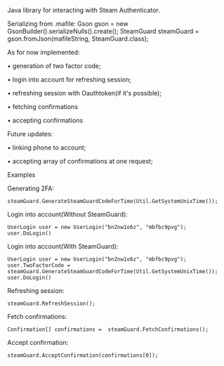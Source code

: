 Java library for interacting with Steam Authenticator.

Serializing from .mafile:
Gson gson = new GsonBuilder().serializeNulls().create();
SteamGuard steamGuard = gson.fromJson(mafileString, SteamGuard.class);


As for now implemented:

• generation of two factor code;

• login into account for refreshing session;

• refreshing session with Oauthtoken(if it's possible);

• fetching confirmations

• accepting confirmations

Future updates:

• linking phone to account;

• accepting array of confirmations at one request;

Examples

Generating 2FA:

	steamGuard.GenerateSteamGuardCodeForTime(Util.GetSystemUnixTime());

Login into account(Without SteamGuard):

	UserLogin user = new UserLogin("bn2nw1o6z", "mbfbc9pvg");
	user.DoLogin()

Login into account(With SteamGuard):

	UserLogin user = new UserLogin("bn2nw1o6z", "mbfbc9pvg");
	user.TwoFactorCode = steamGuard.GenerateSteamGuardCodeForTime(Util.GetSystemUnixTime());
	user.DoLogin()

Refreshing session:

	steamGuard.RefreshSession();

Fetch confirmations:

	Confirmation[] confirmations =  steamGuard.FetchConfirmations();

Accept confirmation:

	steamGuard.AcceptConfirmation(confirmations[0]);
